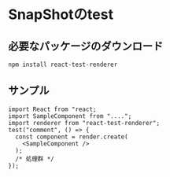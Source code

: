 # SnapShotのtest

## 必要なパッケージのダウンロード

`npm install react-test-renderer`

## サンプル

```tsx
import React from "react;
import SampleComponent from "....";
import renderer from "react-test-renderer";
test("comment", () => {
  const component = render.create(
    <SampleComponent />
  );
  /* 処理群 */
});
```
